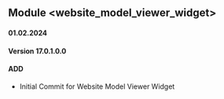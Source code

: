 ## Module <website_model_viewer_widget>

#### 01.02.2024
#### Version 17.0.1.0.0
#### ADD
- Initial Commit  for Website Model Viewer Widget
